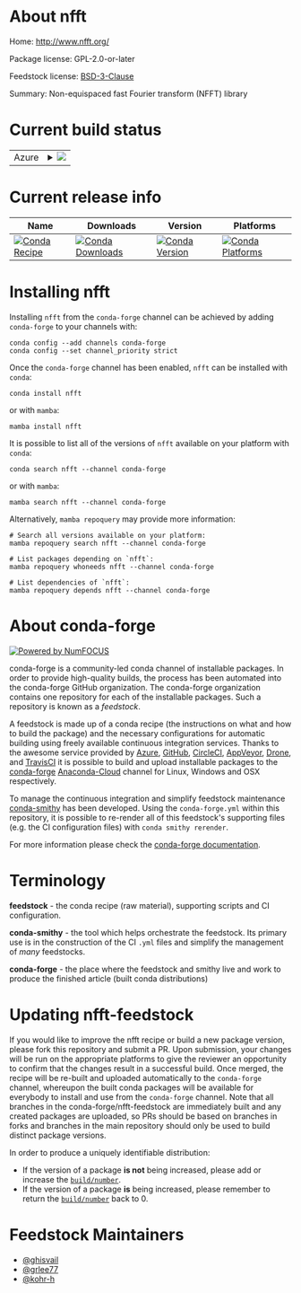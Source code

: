 About nfft
==========

Home: http://www.nfft.org/

Package license: GPL-2.0-or-later

Feedstock license: [BSD-3-Clause](https://github.com/conda-forge/nfft-feedstock/blob/main/LICENSE.txt)

Summary: Non-equispaced fast Fourier transform (NFFT) library

Current build status
====================


<table>
    
  <tr>
    <td>Azure</td>
    <td>
      <details>
        <summary>
          <a href="https://dev.azure.com/conda-forge/feedstock-builds/_build/latest?definitionId=5284&branchName=main">
            <img src="https://dev.azure.com/conda-forge/feedstock-builds/_apis/build/status/nfft-feedstock?branchName=main">
          </a>
        </summary>
        <table>
          <thead><tr><th>Variant</th><th>Status</th></tr></thead>
          <tbody><tr>
              <td>linux_64</td>
              <td>
                <a href="https://dev.azure.com/conda-forge/feedstock-builds/_build/latest?definitionId=5284&branchName=main">
                  <img src="https://dev.azure.com/conda-forge/feedstock-builds/_apis/build/status/nfft-feedstock?branchName=main&jobName=linux&configuration=linux%20linux_64_" alt="variant">
                </a>
              </td>
            </tr><tr>
              <td>osx_64</td>
              <td>
                <a href="https://dev.azure.com/conda-forge/feedstock-builds/_build/latest?definitionId=5284&branchName=main">
                  <img src="https://dev.azure.com/conda-forge/feedstock-builds/_apis/build/status/nfft-feedstock?branchName=main&jobName=osx&configuration=osx%20osx_64_" alt="variant">
                </a>
              </td>
            </tr><tr>
              <td>osx_arm64</td>
              <td>
                <a href="https://dev.azure.com/conda-forge/feedstock-builds/_build/latest?definitionId=5284&branchName=main">
                  <img src="https://dev.azure.com/conda-forge/feedstock-builds/_apis/build/status/nfft-feedstock?branchName=main&jobName=osx&configuration=osx%20osx_arm64_" alt="variant">
                </a>
              </td>
            </tr>
          </tbody>
        </table>
      </details>
    </td>
  </tr>
</table>

Current release info
====================

| Name | Downloads | Version | Platforms |
| --- | --- | --- | --- |
| [![Conda Recipe](https://img.shields.io/badge/recipe-nfft-green.svg)](https://anaconda.org/conda-forge/nfft) | [![Conda Downloads](https://img.shields.io/conda/dn/conda-forge/nfft.svg)](https://anaconda.org/conda-forge/nfft) | [![Conda Version](https://img.shields.io/conda/vn/conda-forge/nfft.svg)](https://anaconda.org/conda-forge/nfft) | [![Conda Platforms](https://img.shields.io/conda/pn/conda-forge/nfft.svg)](https://anaconda.org/conda-forge/nfft) |

Installing nfft
===============

Installing `nfft` from the `conda-forge` channel can be achieved by adding `conda-forge` to your channels with:

```
conda config --add channels conda-forge
conda config --set channel_priority strict
```

Once the `conda-forge` channel has been enabled, `nfft` can be installed with `conda`:

```
conda install nfft
```

or with `mamba`:

```
mamba install nfft
```

It is possible to list all of the versions of `nfft` available on your platform with `conda`:

```
conda search nfft --channel conda-forge
```

or with `mamba`:

```
mamba search nfft --channel conda-forge
```

Alternatively, `mamba repoquery` may provide more information:

```
# Search all versions available on your platform:
mamba repoquery search nfft --channel conda-forge

# List packages depending on `nfft`:
mamba repoquery whoneeds nfft --channel conda-forge

# List dependencies of `nfft`:
mamba repoquery depends nfft --channel conda-forge
```


About conda-forge
=================

[![Powered by
NumFOCUS](https://img.shields.io/badge/powered%20by-NumFOCUS-orange.svg?style=flat&colorA=E1523D&colorB=007D8A)](https://numfocus.org)

conda-forge is a community-led conda channel of installable packages.
In order to provide high-quality builds, the process has been automated into the
conda-forge GitHub organization. The conda-forge organization contains one repository
for each of the installable packages. Such a repository is known as a *feedstock*.

A feedstock is made up of a conda recipe (the instructions on what and how to build
the package) and the necessary configurations for automatic building using freely
available continuous integration services. Thanks to the awesome service provided by
[Azure](https://azure.microsoft.com/en-us/services/devops/), [GitHub](https://github.com/),
[CircleCI](https://circleci.com/), [AppVeyor](https://www.appveyor.com/),
[Drone](https://cloud.drone.io/welcome), and [TravisCI](https://travis-ci.com/)
it is possible to build and upload installable packages to the
[conda-forge](https://anaconda.org/conda-forge) [Anaconda-Cloud](https://anaconda.org/)
channel for Linux, Windows and OSX respectively.

To manage the continuous integration and simplify feedstock maintenance
[conda-smithy](https://github.com/conda-forge/conda-smithy) has been developed.
Using the ``conda-forge.yml`` within this repository, it is possible to re-render all of
this feedstock's supporting files (e.g. the CI configuration files) with ``conda smithy rerender``.

For more information please check the [conda-forge documentation](https://conda-forge.org/docs/).

Terminology
===========

**feedstock** - the conda recipe (raw material), supporting scripts and CI configuration.

**conda-smithy** - the tool which helps orchestrate the feedstock.
                   Its primary use is in the construction of the CI ``.yml`` files
                   and simplify the management of *many* feedstocks.

**conda-forge** - the place where the feedstock and smithy live and work to
                  produce the finished article (built conda distributions)


Updating nfft-feedstock
=======================

If you would like to improve the nfft recipe or build a new
package version, please fork this repository and submit a PR. Upon submission,
your changes will be run on the appropriate platforms to give the reviewer an
opportunity to confirm that the changes result in a successful build. Once
merged, the recipe will be re-built and uploaded automatically to the
`conda-forge` channel, whereupon the built conda packages will be available for
everybody to install and use from the `conda-forge` channel.
Note that all branches in the conda-forge/nfft-feedstock are
immediately built and any created packages are uploaded, so PRs should be based
on branches in forks and branches in the main repository should only be used to
build distinct package versions.

In order to produce a uniquely identifiable distribution:
 * If the version of a package **is not** being increased, please add or increase
   the [``build/number``](https://docs.conda.io/projects/conda-build/en/latest/resources/define-metadata.html#build-number-and-string).
 * If the version of a package **is** being increased, please remember to return
   the [``build/number``](https://docs.conda.io/projects/conda-build/en/latest/resources/define-metadata.html#build-number-and-string)
   back to 0.

Feedstock Maintainers
=====================

* [@ghisvail](https://github.com/ghisvail/)
* [@grlee77](https://github.com/grlee77/)
* [@kohr-h](https://github.com/kohr-h/)

